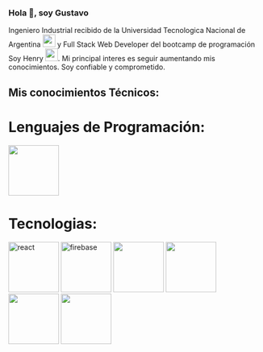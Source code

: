 ### Hola 👋, soy Gustavo
Ingeniero Industrial recibido de la Universidad Tecnologica Nacional de Argentina <img width="25" height="25" src="https://upload.wikimedia.org/wikipedia/commons/6/67/UTN_logo.jpg"> y Full Stack Web Developer del bootcamp de programación Soy Henry <img width="25" height="25" src="https://encrypted-tbn0.gstatic.com/images?q=tbn:ANd9GcQjlnjnxlQufHJqu555uq7HkcA35Z9sNDN5HMN7CZTyIQ&s">. Mi principal interes es seguir aumentando mis conocimientos. Soy confiable y comprometido.

## Mis conocimientos Técnicos:

# Lenguajes de Programación:
  <img width="100" height="100" src="https://www.freepnglogos.com/uploads/javascript/javascript-web-development-for-app-mobile-4.png">
                          
                          
# Tecnologias:

<img widht="100" height="100"  alt= "react" src="https://sigdeletras.com/images/blog/202004_react_leaflet/react.png"> <img width="100" height="100" alt="firebase" src="https://keytotech.com/wp-content/uploads/2019/05/firebase.png"> <img width="100" height="100" src="https://e7.pngegg.com/pngimages/353/697/png-clipart-node-js-javascript-front-and-back-ends-computer-software-others-miscellaneous-angle-thumbnail.png"> <img width="100" height="100" src="https://upload.wikimedia.org/wikipedia/commons/4/49/Redux.png"> <img width="100" height="100" src="https://github.githubassets.com/images/modules/logos_page/GitHub-Mark.png"> <img width="100" height="100" src="https://w7.pngwing.com/pngs/358/849/png-transparent-postgresql-database-logo-database-symbol-blue-text-logo-thumbnail.png">


<!--
**gustavogia/gustavogia** is a ✨ _special_ ✨ repository because its `README.md` (this file) appears on your GitHub profile.


Here are some ideas to get you started:

- 🔭 I’m currently working on ...
- 🌱 I’m currently learning ...
- 👯 I’m looking to collaborate on ...
- 🤔 I’m looking for help with ...
- 💬 Ask me about ...
- 📫 How to reach me: ...
- 😄 Pronouns: ...
- ⚡ Fun fact: ...
-->
